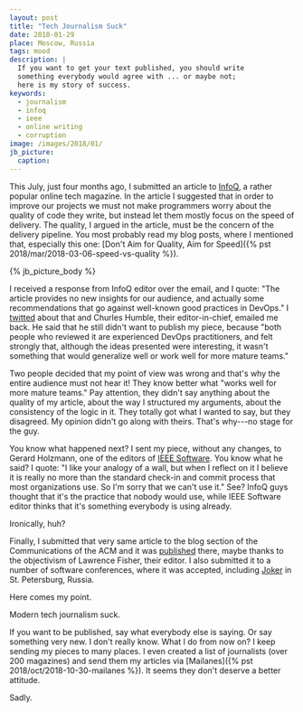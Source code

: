 ```yaml
---
layout: post
title: "Tech Journalism Suck"
date: 2018-01-29
place: Moscow, Russia
tags: mood
description: |
  If you want to get your text published, you should write
  something everybody would agree with ... or maybe not;
  here is my story of success.
keywords:
  - journalism
  - infoq
  - ieee
  - online writing
  - corruption
image: /images/2018/01/
jb_picture:
  caption:
---
```


This July, just four months ago,
I submitted an article to [InfoQ](http://www.infoq.com/), a rather
popular online tech magazine. In the article I
suggested that in order to improve our projects we must not make programmers worry
about the quality of code they write, but instead let them mostly focus
on the speed of delivery. The quality, I argued in the
article, must be the concern of the delivery pipeline. You most probably
read my blog posts, where I mentioned that, especially this one:
[Don't Aim for Quality, Aim for Speed]({% pst 2018/mar/2018-03-06-speed-vs-quality %}).

<!--more-->

{% jb_picture_body %}

I received a response from InfoQ editor over the email, and I quote:
"The article provides no new insights for our audience, and actually some recommendations
that go against well-known good practices in DevOps."
I [twitted](https://twitter.com/yegor256/status/1015261994826567680)
about that and Churles Humble, their editor-in-chief, emailed me back.
He said that he still didn't want to publish my piece, because
"both people who reviewed it are experienced DevOps practitioners,
and felt strongly that, although the ideas presented were interesting,
it wasn't something that would generalize well or work well for more mature teams."

Two people decided that my point of view was wrong and that's why the entire
audience must not hear it! They know better what "works well for more mature teams."
Pay attention, they didn't say anything about
the quality of my article, about the way I structured my arguments, about the
consistency of the logic in it. They totally got what I wanted to say, but they
disagreed. My opinion didn't go along with theirs. That's why---no stage for the guy.

You know what happened next? I sent my piece, without any changes, to Gerard Holzmann,
one of the editors of [IEEE Software](https://publications.computer.org/software-magazine/).
You know what he said? I quote:
"I like your analogy of a wall, but when I reflect on it I believe it is
really no more than the standard check-in and commit process that most
organizations use. So I'm sorry that we can't use it."
See? InfoQ guys thought that it's the practice that nobody would use, while
IEEE Software editor thinks that it's something everybody is using already.

Ironically, huh?

Finally, I submitted that very same article to the blog section of the Communications of the ACM
and it was [published](https://cacm.acm.org/blogs/blog-cacm/229942-blame-free-quality-control/fulltext) there,
maybe thanks to the objectivism of Lawrence Fisher, their editor.
I also submitted it to a number of software conferences, where it was accepted,
including [Joker](https://youtu.be/55mwAbuDrV8) in St. Petersburg, Russia.

Here comes my point.

Modern tech journalism suck.

If you want to be published, say what everybody else is saying. Or say something
very new. I don't really know. What I do from now on? I keep sending my
pieces to many places. I even created a list of journalists (over 200 magazines)
and send them my articles via [Mailanes]({% pst 2018/oct/2018-10-30-mailanes %}).
It seems they don't deserve a better attitude.

Sadly.

